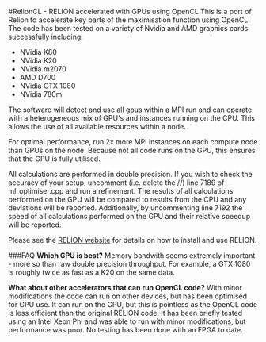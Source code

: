 #RelionCL - RELION accelerated with GPUs using OpenCL
This is a port of Relion to accelerate key parts of the maximisation function using OpenCL. The code has been tested on a variety of Nvidia and AMD graphics cards successfully including:
- NVidia K80
- NVidia K20
- NVidia m2070
- AMD D700
- NVidia GTX 1080
- NVidia 780m

The software will detect and use all gpus within a MPI run and can operate with a heterogeneous mix of GPU's and instances running on the CPU. This allows the use of all available resources within a node. 

For optimal performance, run 2x more MPI instances on each compute node than GPUs on the node. Because not all code runs on the GPU, this ensures that the GPU is fully utilised.

All calculations are performed in double precision. If you wish to check the accuracy of your setup, uncomment (i.e. delete the //) line 7189 of ml_optimiser.cpp and run a refinement. The results of all calculations performed on the GPU will be compared to results from the CPU and any deviations will be reported. Additionally, by uncommenting line 7192 the speed of all calculations performed on the GPU and their relative speedup will be reported.

Please see the [RELION website](http://www2.mrc-lmb.cam.ac.uk/relion/index.php/Main_Page) for details on how to install and use RELION.

###FAQ
**Which GPU is best?**
Memory bandwith seems extremely important - more so than raw double precision throughput. For example, a GTX 1080 is roughly twice as fast as a K20 on the same data.

**What about other accelerators that can run OpenCL code?**
With minor modifications the code can run on other devices, but has been optimised for GPU use. It can run on the CPU, but this is pointless as the OpenCL code is less efficient than the original RELION code. It has been briefly tested using an Intel Xeon Phi and was able to run with minor modifications, but performance was poor. No testing has been done with an FPGA to date.
